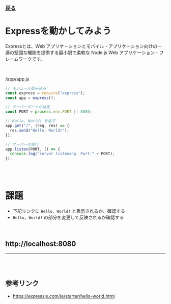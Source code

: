 ### [戻る](./../back-end.md)

# Expressを動かしてみよう

Expressとは、Web アプリケーションとモバイル・アプリケーション向けの一連の堅固な機能を提供する最小限で柔軟な Node.js Web アプリケーション・フレームワークです。

<br>

/app/app.js
```js
// モジュール読み込み
const express = require("express");
const app = express();

// サーバーポートの指定
const PORT = process.env.PORT || 8080;

// Hello, World! を返す
app.get("/", (req, res) => {
  res.send("Hello, World!");
});

// サーバーの実行
app.listen(PORT, () => {
  console.log("server listening. Port:" + PORT);
}); 
```

<br><br>

# 課題

- 下記リンクに `Hello, World!` と表示されるか、確認する
- `Hello, World!` の部分を変更して反映されるか確認する

<br>

## http://localhost:8080

---

<br><br>

## 参考リンク

- https://expressjs.com/ja/starter/hello-world.html